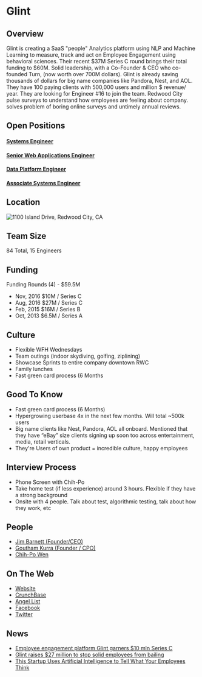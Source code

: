 # Glint

## Overview
Glint is creating a SaaS "people" Analytics platform using NLP and Machine Learning to measure, track and act on Employee Engagement using behavioral sciences.
Their recent $37M Series C round brings their total funding to $60M. Solid leadership, with a Co-Founder & CEO who co-founded Turn, (now worth over 700M dollars). Glint is already saving thousands of dollars for big name companies like Pandora, Nest, and AOL. They have 100 paying clients with 500,000 users and million $ revenue/ year. They are looking for Engineer #16 to join the team. Redwood City pulse surveys to understand how employees are feeling about company. solves problem of boring online surveys and untimely annual reviews.

## Open Positions
#### [Systems Engineer](systems-engineer.md)
#### [Senior Web Applications Engineer](senior-web-applications-engineer.md)
#### [Data Platform Engineer](data-platform-engineer.md)
#### [Associate Systems Engineer](associate-systems-engineer.md)

## Location
![1100 Island Drive, Redwood City, CA](http://maps.googleapis.com/maps/api/staticmap?center=1100+Island+Drive,+Redwood+City,+CA&zoom=13&scale=false&size=600x300&maptype=roadmap&format=png&visual_refresh=true&markers=size:mid%7Ccolor:0xff0000%7Clabel:1%7C1100+Island+Drive,+Redwood+City,+CA)  

## Team Size
84 Total, 15 Engineers

## Funding
Funding Rounds (4) - $59.5M
+ Nov, 2016	$10M / Series C
+ Aug, 2016	$27M / Series C
+ Feb, 2015	$16M / Series B
+ Oct, 2013	$6.5M / Series A

## Culture
+ Flexible WFH Wednesdays
+ Team outings (indoor skydiving, golfing, ziplining)
+ Showcase Sprints to entire company downtown RWC
+ Family lunches
+ Fast green card process (6 Months

## Good To Know
+ Fast green card process (6 Months)
+ Hypergrowing userbase 4x in the next few months. Will total ~500k users
+ Big name clients like Nest, Pandora, AOL all onboard. Mentioned that they have “eBay” size clients signing up soon too across entertainment, media, retail verticals.
+ They're Users of own product = incredible culture, happy employees

## Interview Process
+ Phone Screen with Chih-Po
+ Take home test (if less experience) around 3 hours. Flexible if they have a strong background
+ Onsite with 4 people. Talk about test, algorithmic testing, talk about how they work, etc

## People
+ [Jim Barnett (Founder/CEO)](https://www.linkedin.com/in/jim-barnett-a5312)
+ [Goutham Kurra (Founder / CPO)](https://www.linkedin.com/in/gkurra)
+ [Chih-Po Wen](https://www.linkedin.com/in/chihpowen)

## On The Web
+ [Website](https://www.glintinc.com/)
+ [CrunchBase](https://www.crunchbase.com/organization/glint)
+ [Angel List](https://angel.co/glint-7)
+ [Facebook](https://www.facebook.com/glintinc)
+ [Twitter](https://twitter.com/glintinc)

## News
+ [Employee engagement platform Glint garners $10 mln Series C](https://www.pehub.com/2016/11/employee-engagement-platform-glint-garners-10-mln-series-c/)
+ [Glint raises $27 million to stop solid employees from bailing](https://techcrunch.com/2016/08/31/glint-raises-27-million-to-stop-solid-employees-from-bailing/?ncid=rss&cps=gravity_1730_-6095208272115439268)
+ [This Startup Uses Artificial Intelligence to Tell What Your Employees Think](http://fortune.com/2016/08/30/glint-uses-artificial-intelligence-to-measure-employee-sentiment/)
